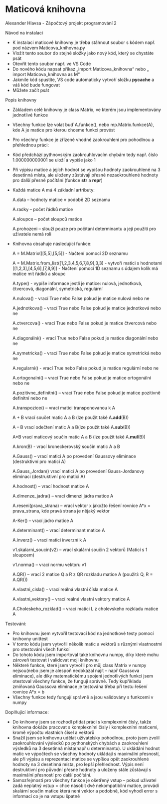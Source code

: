 # Maticová knihovna
Alexander Hlavsa - Zápočtový projekt programování 2

Návod na instalaci
-	K instalaci maticové knihovny je třeba stáhnout soubor s kódem např. pod názvem Maticova_knihovna.py
-	Vložit tento soubor do stejné složky jako nový kód, který se chystáte psát
-	Otevřít tento soubor např. ve VS Code 
-	Do  nového kódu napsat příkaz „import Maticova_knihovna“ nebo „ import Maticova_knihovna as M“
-	Jakmile kód spustíte, VS code automaticky vytvoří složku __pycache__ a váš kód bude fungovat
-	Můžete začít psát

Popis knihovny
-	Základem celé knihovny je class Matrix, ve kterém jsou implementovány jednotlivé funkce
-	Všechny funkce lze volat buď A.funkce(), nebo mp.Matrix.funkce(A), kde A je matice pro kterou chceme funkci provést
-	Pro všechny funkce je zřízené vhodné zaokrouhlení pro pohodlnou a přehlednou práci: 
- Kód předchází pythnovským zaokrouhlovacím chybám tedy např. číslo 1.000000000001 se uloží a vypíše jako 1 
-	Při výpisu matice a jejích hodnot se vypíšou hodnoty zaokrouhlené na 3 desetinná místa, ale uloženy zůstávají přesné nezaokrouhlené hodnoty pro další přesné počítání (funkce __str__  a  __repr__)
- Každá matice A má 4 základní artributy:
  
  A.data – hodnoty matice v podobě 2D seznamu
  
  A.radky – počet řádků matice
  
  A.sloupce – počet sloupců matice
  
  A.prohozeni – slouží pouze pro počítání determinantu a její použití pro uživatele nemá roli
  
-	Knihovna obsahuje následující funkce:
  

	A = M.Matrix([[5,5],[5,5]] - Načtení pomocí 2D seznamu
	 	
	A = M.Matrix.from_list([1,2,3,4,5,6,7,8,9],3,3)   - vytvoří matici s hodnotami [[1,2,3],[4,5,6],[7,8,9]] - Načtení pomocí 1D seznamu s údajem kolik má matice mít řádků a sloupc
	
	A.type() -  vypíše informace jestli je matice: nulová, jednotková, čtvercová, diagonální, symetrická, regulární
	
	A.nulova()  - vrací True nebo False pokud je matice nulová nebo ne
 
	A.jednotkova()  - vrací True nebo False pokud je matice jednotková nebo ne
 
	A.ctvercova()  - vrací True nebo False pokud je matice čtvercová nebo ne
 
	A.diagonálni()  - vrací True nebo False pokud je matice diagonální nebo ne
 
	A.symetricka()  - vrací True nebo False pokud je matice symetrická nebo ne
 
	A.regularni()  - vrací True nebo False pokud je matice regulární nebo ne
 
	A.ortogonalni() – vrací True nebo False pokud je matice ortogonální nebo ne
 
	A.pozitivne_definitni() – vrací True nebo False pokud je matice pozitivně definitní nebo ne
 
	A.transpozice() – vrací matici transponovanou k A
 
	A + B vrací součet matic A a B (lze použít také A.__add__(B))
 
	A – B vrací odečtení matic A a B(lze použít také A.__sub__(B))
 
	A*B vrací maticový součin matic A a B (lze použít také A.__mul__(B))
 
	A.kron(B) - vrací kroneckerovský součin matic A a B
 
	A.Gauss() – vrací matici A po provedení Gaussovy eliminace (destruktivní pro matici A)
 
	A.Gauss_Jordan() vrací matici A po provedení Gauss-Jordanovy eliminaci (destruktivní pro matici A)  
 
	A.hodnost() – vrací hodnost matice A
 
	A.dimenze_jadra() – vrací dimenzi jádra matice A
 
	A.reseni(prava_strana) – vrací vektor x jakožto řešení rovnice A*x = prava_strana, kde pravá strana je nějaký vektor
 
	A-Ker() – vrací jádro matice A
 
	A.determinant() – vrací determinant matice A
 
	A.inverz() – vrací matici inverzní k A
 
	v1.skalarni_soucin(v2) – vrací skalární součin 2 vektorů (Maticí s 1 sloupcem)
 
	v1.norma() – vrací normu vektoru v1
 
	A.QR() – vrací 2 matice Q a R z QR rozkladu matice A (použití: Q, R = A.QR())
 
	A.vlastni_cisla() - vrací reálná vlastní čísla matice A
 	
	A.vlastni_vektory() – vrací reálné vlastní vektory matice A
 
	A.Choleskeho_rozklad() – vrací matici L z cholevskeho rozkladu matice A


Testování:
-	Pro knihovnu jsem vytvořil testovací kód na jednotkové testy pomocí knihovny unittest
-	V tomto kódu jsem vytvořil několik matic a vektorů s různými vlastnostmi pro otestování všech funkcí
-	Do tohoto kódu jsem importoval také knihovnu numpy, díky které mohu zároveň testovat i validovat moji knihovnu
-	Některé funkce, které jsem vytvořil pro můj class Matrix v numpy nejsou(nebo jsem je alespoň nedokázal najít – např Gaussova eliminace), ale díky matematickému spojení jednotlivých funkci jsem otestoval všechny funkce, že fungují správně. Tedy kupříkladu zmiňovaná Gaussova eliminace je testována třeba při testu řešení rovnice A*x = b 
-	Všechny funkce tedy fungují správně a jsou validovány s funkcemi v numpy

 

Doplňující informace:
-	Do knihovny jsem se rozhodl přidat práci s komplexními čísly, takže knihovna dokáže pracovat s komplexními čísly i komplexními maticemi, kromě výpočtu vlastních čísel a vektorů
-	Snažil jsem se knihovnu udělat uživatelsky pohodlnou, proto jsem zvolil zaokrouhlování výsledků po pythonských chybách a zaokrouhlení výsledků na 3 desetinná místa(např u determinantu). U ukládání hodnot matic ve výpočtech se všechny hodnoty ukládají s maximální přesností, ale při výpisu a reprezentaci matice se vypíšou opět zaokrouhlené hodnoty na 3 desetinná místa, pro lepší přehlednost. Výpis není destruktivní pro původní přesné hodnoty a uloženy stále zůstávají s maximální přesností pro další počítání.
-	Samozřejmostí pro všechny funkce je ošetřený vstup – pokud uživatel zadá neplatný vstup = chce násobit dvě nekompatibilní matice, provádí skalární součin matice která není vektor a podobně, kód vyhodí error s informací co je na vstupu špatně
